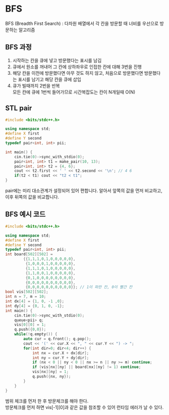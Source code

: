 # BFS
BFS (Breadth First Search) : 다차원 배열에서 각 칸을 방문할 때 너비를 우선으로 방문하는 알고리즘  
  
## BFS 과정
1. 시작하는 칸을 큐에 넣고 방문했다는 표시를 남김  
2. 큐에서 원소를 꺼내어 그 칸에 상하좌우로 인접한 칸에 대해 3번을 진행  
3. 해당 칸을 이전에 방문했다면 아무 것도 하지 않고, 처음으로 방문했다면 방문했다는 표시를 남기고 해당 칸을 큐에 삽입  
4. 큐가 빌때까지 2번을 반복  
모든 칸에 큐에 1번씩 들어가므로 시간복잡도는 칸이 N개일때 O(N)  
  
## STL pair
```c++
#include <bits/stdc++.h>

using namespace std;
#define X first
#define Y second
typedef pair<int, int> pii;

int main() {
    cin.tie(0)->sync_with_stdio(0);
    pair<int, int> t1 = make_pair(10, 13);
    pair<int, int> t2 = {4, 6};
    cout << t2.first << ' ' << t2.second << '\n'; // 4 6
    if(t2 < t1) cout << "t2 < t1";
}
```
pair에는 미리 대소관계가 설정되어 있어 편합니다. 알아서 앞쪽의 값을 먼저 비교하고, 이후 뒤쪽의 값을 비교합니다.  
  
## BFS 예시 코드
```c++
#include <bits/stdc++.h>

using namespace std;
#define X first
#define Y second
typedef pair<int, int> pii;
int board[502][502] =
        {{1,1,1,0,1,0,0,0,0,0},
         {1,0,0,0,1,0,0,0,0,0},
         {1,1,1,0,1,0,0,0,0,0},
         {1,1,0,0,1,0,0,0,0,0},
         {0,1,0,0,0,0,0,0,0,0},
         {0,0,0,0,0,0,0,0,0,0},
         {0,0,0,0,0,0,0,0,0,0}}; // 1이 파란 칸, 0이 빨간 칸
bool vis[502][502];
int n = 7, m = 10;
int dx[4] = {1, 0, -1 ,0};
int dy[4] = {0, 1, 0, -1};
int main() {
    cin.tie(0)->sync_with_stdio(0);
    queue<pii> q;
    vis[0][0] = 1;
    q.push({0,0});
    while(!q.empty()) {
        auto cur = q.front(); q.pop();
        cout << '(' << cur.X << ", " << cur.Y << ") -> ";
        for(int dir=0; dir<4; dir++) {
            int nx = cur.X + dx[dir];
            int ny = cur.Y + dy[dir];
            if (nx < 0 || ny < 0 || nx >= n || ny >= m) continue;
            if (vis[nx][ny] || board[nx][ny] != 1) continue;
            vis[nx][ny] = 1;
            q.push({nx, ny});
        }
    }
}
```
범위 체크를 먼저 한 후 방문체크를 해야 한다.  
방문체크를 먼저 하면 vis[-1][0]과 같은 값을 참조할 수 있어 런타임 에러가 날 수 있다.  
